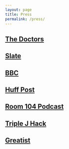 ```yaml
---
layout: page
title: Press
permalink: /press/
---
```



## [The Doctors](https://www.thedoctorstv.com/articles/new-tech-to-stop-unsolicited-nude-photos)
## [Slate](https://slate.com/technology/2019/09/social-media-unsolicited-dick-pics-filter.html)
## [BBC](https://www.bbc.com/news/technology-49611951)
## [Huff Post](https://www.huffingtonpost.co.uk/entry/cyberflashing-revenge-porn_uk_5dce6dcce4b0d2e79f8a785f?ncid=other_homepage_tiwdkz83gze&utm_campaign=mw_entry_recirc)
## [Room 104 Podcast](https://play.acast.com/s/room104/2af2ce6e-3ae7-4b8d-b449-ad13a060292b)
## [Triple J Hack](https://www.abc.net.au/triplej/programs/hack/kelsey-bressler-automatic-dick-pic-blocker-twitter-filter-launch/11933770)
## [Greatist](https://greatist.com/live/safedm-dick-pic-filter-for-twitter)
